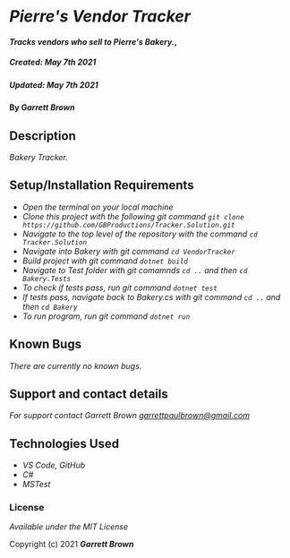 # _Pierre's Vendor Tracker_

#### _Tracks vendors who sell to Pierre's Bakery._, 
##### _Created: May 7th 2021_
##### _Updated: May 7th 2021_

#### By _**Garrett Brown**_

## Description

_Bakery Tracker._

## Setup/Installation Requirements

* _Open the terminal on your local machine_
* _Clone this project with the following git command `git clone https://github.com/GBProductions/Tracker.Solution.git`_
* _Navigate to the top level of the repository with the command `cd Tracker.Solution`_
* _Navigate into Bakery with git command `cd VendorTracker`_
* _Build project with git command `dotnet build`_
* _Navigate to Test folder with git comamnds `cd ..` and then `cd Bakery.Tests`_ 
* _To check if tests pass, run git command `dotnet test`_
* _If tests pass, navigate back to Bakery.cs with git command `cd ..` and then `cd Bakery`_
* _To run program, run git command `dotnet run`_
 

## Known Bugs

_There are currently no known bugs._

## Support and contact details

_For support contact Garrett Brown <garrettpaulbrown@gmail.com>_

## Technologies Used

* _VS Code, GitHub_
* _C#_
* _MSTest_

### License

*Available under the MIT License*

Copyright (c) 2021 **_Garrett Brown_**
